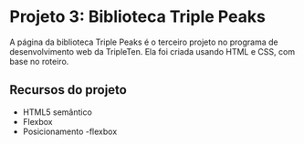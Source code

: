 # Projeto 3: Biblioteca Triple Peaks

A página da biblioteca Triple Peaks é o terceiro projeto no programa de desenvolvimento web da TripleTen. Ela foi criada usando HTML e CSS, com base no roteiro.

## Recursos do projeto

- HTML5 semântico
- Flexbox
- Posicionamento
-flexbox
